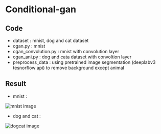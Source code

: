 <h1>Conditional-gan</h1>  
<h2>Code</h2>

* dataset : mnist, dog and cat dataset  
* cgan.py : mnist  
* cgan_convolution.py : mnist with convolution layer  
* cgan_ani.py : dog and cata dataset with convoltion layer  
* preprocess_data : using pretrained image segmentation (deeplabv3 tesnorflow api) to remove background except animal   

<h2>Result</h2>  

* mnist :  

![mnist image](./readme/cgan_mnist.gif)  

* dog and cat :

![dogcat image](./readme/cgan_dogcat.gif)  
